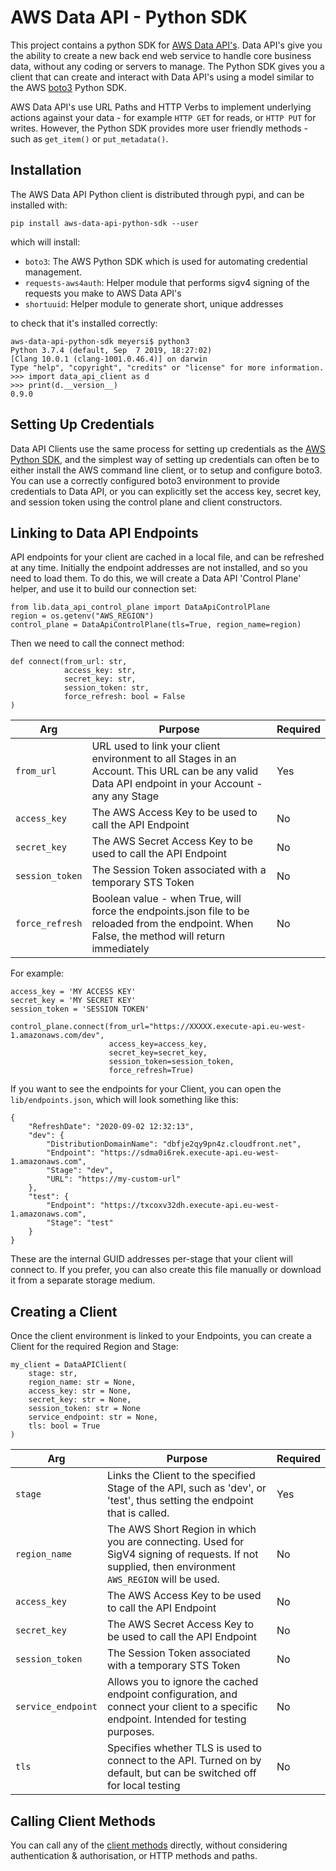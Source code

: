 # AWS Data API - Python SDK

This project contains a python SDK for [AWS Data API's](https://github.com/awslabs/aws-data-api). Data API's give you the ability to create a new back end web service to handle core business data, without any coding or servers to manage. The Python SDK gives you a client that can create and interact with Data API's using a model similar to the AWS [boto3](https://boto3.amazonaws.com/v1/documentation/api/latest/index.html) Python SDK.

AWS Data API's use URL Paths and HTTP Verbs to implement underlying actions against your data - for example `HTTP GET` for reads, or `HTTP PUT` for writes. However, the Python SDK provides more user friendly methods - such as `get_item()` or `put_metadata()`.

## Installation

The AWS Data API Python client is distributed through pypi, and can be installed with:

```
pip install aws-data-api-python-sdk --user
```

which will install:

* `boto3`: The AWS Python SDK which is used for automating credential management.
* `requests-aws4auth`: Helper module that performs sigv4 signing of the requests you make to AWS Data API's
* `shortuuid`: Helper module to generate short, unique addresses

to check that it's installed correctly:

```
aws-data-api-python-sdk meyersi$ python3
Python 3.7.4 (default, Sep  7 2019, 18:27:02)
[Clang 10.0.1 (clang-1001.0.46.4)] on darwin
Type "help", "copyright", "credits" or "license" for more information.
>>> import data_api_client as d
>>> print(d.__version__)
0.9.0
```

## Setting Up Credentials

Data API Clients use the same process for setting up credentials as the [AWS Python SDK](https://boto3.amazonaws.com/v1/documentation/api/latest/guide/configuration.html), and the simplest way of setting up credentials can often be to either install the AWS command line client, or to setup and configure boto3. You can use a correctly configured boto3 environment to provide credentials to Data API, or you can explicitly set the access key, secret key, and session token using the control plane and client constructors.

## Linking to Data API Endpoints

API endpoints for your client are cached in a local file, and can be refreshed at any time. Initially the endpoint addresses are not installed, and so you need to load them. To do this, we will create a Data API 'Control Plane' helper, and use it to build our connection set:

```
from lib.data_api_control_plane import DataApiControlPlane
region = os.getenv("AWS_REGION")
control_plane = DataApiControlPlane(tls=True, region_name=region)
```

Then we need to call the connect method:

```
def connect(from_url: str, 
			access_key: str, 
			secret_key: str, 
			session_token: str,
			force_refresh: bool = False
)
```

| Arg | Purpose | Required |
| --- | ------- | -------- |
| `from_url` | URL used to link your client environment to all Stages in an Account. This URL can be any valid Data API endpoint in your Account - any any Stage | Yes |
| `access_key` | The AWS Access Key to be used to call the API Endpoint | No |
| `secret_key` | The AWS Secret Access Key to be used to call the API Endpoint | No |
| `session_token` | The Session Token associated with a temporary STS Token | No |
| `force_refresh` | Boolean value - when True, will force the endpoints.json file to be reloaded from the endpoint. When False, the method will return immediately | No |


For example:

```
access_key = 'MY ACCESS KEY'
secret_key = 'MY SECRET KEY'
session_token = 'SESSION TOKEN'

control_plane.connect(from_url="https://XXXXX.execute-api.eu-west-1.amazonaws.com/dev",
                      access_key=access_key,
                      secret_key=secret_key, 
                      session_token=session_token,
                      force_refresh=True)
```

If you want to see the endpoints for your Client, you can open the `lib/endpoints.json`, which will look something like this:

```
{
    "RefreshDate": "2020-09-02 12:32:13",
    "dev": {
        "DistributionDomainName": "dbfje2qy9pn4z.cloudfront.net",
        "Endpoint": "https://sdma0i6rek.execute-api.eu-west-1.amazonaws.com",
        "Stage": "dev",
        "URL": "https://my-custom-url"
    },
    "test": {
        "Endpoint": "https://txcoxv32dh.execute-api.eu-west-1.amazonaws.com",
        "Stage": "test"
    }
}

```

These are the internal GUID addresses per-stage that your client will connect to. If you prefer, you can also create this file manually or download it from a separate storage medium.

## Creating a Client

Once the client environment is linked to your Endpoints, you can create a Client for the required Region and Stage:

```
my_client = DataAPIClient(
	stage: str, 
	region_name: str = None, 
	access_key: str = None, 
	secret_key: str = None,
	session_token: str = None
	service_endpoint: str = None, 
	tls: bool = True
)
```
| Arg | Purpose | Required |
| --- | ------- | -------- |
|`stage` | Links the Client to the specified Stage of the API, such as 'dev', or 'test', thus setting the endpoint that is called. | Yes |
|`region_name`| The AWS Short Region in which you are connecting. Used for SigV4 signing of requests. If not supplied, then environment `AWS_REGION` will be used. | No |
| `access_key` | The AWS Access Key to be used to call the API Endpoint | No |
| `secret_key` | The AWS Secret Access Key to be used to call the API Endpoint | No |
| `session_token` | The Session Token associated with a temporary STS Token | No |
| `service_endpoint` | Allows you to ignore the cached endpoint configuration, and connect your client to a specific endpoint. Intended for testing purposes. | No |
| `tls` | Specifies whether TLS is used to connect to the API. Turned on by default, but can be switched off for local testing | No |

## Calling Client Methods

You can call any of the [client methods](CallingMethods) directly, without considering authentication & authorisation, or HTTP methods and paths.


